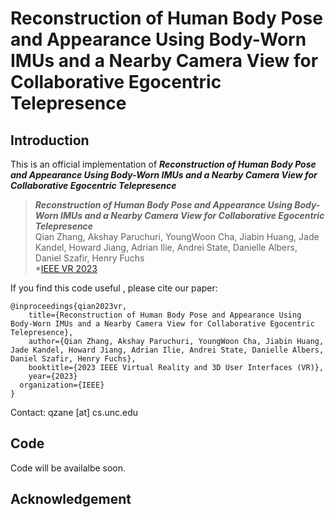 # Reconstruction of Human Body Pose and Appearance Using Body-Worn IMUs and a Nearby Camera View for Collaborative Egocentric Telepresence

## Introduction 

This is an official implementation of ***Reconstruction of Human Body Pose and Appearance Using Body-Worn IMUs and a Nearby Camera View for Collaborative Egocentric Telepresence***

> ***Reconstruction of Human Body Pose and Appearance Using Body-Worn IMUs and a Nearby Camera View for Collaborative Egocentric Telepresence***        
> Qian Zhang, Akshay Paruchuri, YoungWoon Cha, Jiabin Huang, Jade Kandel, Howard Jiang, Adrian Ilie, Andrei State, Danielle Albers, Daniel Szafir, Henry Fuchs         
> *[IEEE VR 2023](https://ieeevr.org/2023/)      

If you find this code useful , please cite our paper:

	@inproceedings{qian2023vr,
  		title={Reconstruction of Human Body Pose and Appearance Using Body-Worn IMUs and a Nearby Camera View for Collaborative Egocentric Telepresence},
  		author={Qian Zhang, Akshay Paruchuri, YoungWoon Cha, Jiabin Huang, Jade Kandel, Howard Jiang, Adrian Ilie, Andrei State, Danielle Albers, Daniel Szafir, Henry Fuchs},
  		booktitle={2023 IEEE Virtual Reality and 3D User Interfaces (VR)},
  		year={2023}
      organization={IEEE}
	}

Contact: qzane [at] cs.unc.edu

## Code

Code will be availalbe soon.


## Acknowledgement 
